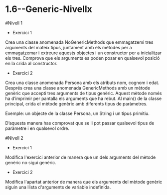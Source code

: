 # 1.6--Generic-Nivellx

#Nivell 1

- Exercici 1
  
Crea una classe anomenada NoGenericMethods que emmagatzemi tres arguments del mateix tipus, juntament amb els mètodes per a emmagatzemar i extreure aquests objectes i un constructor per a inicialitzar els tres. Comprova que els arguments es poden posar en qualsevol posició en la crida al constructor.

- Exercici 2
  
Crea una classe anomenada Persona amb els atributs nom, cognom i edat. Després crea una classe anomenada GenericMethods amb un mètode genèric que accepti tres arguments de tipus genèric. Aquest mètode només ha d’imprimir per pantalla els arguments que ha rebut. Al main() de la classe principal, crida el mètode genèric amb diferents tipus de paràmetres.

Exemple: un objecte de la classe Persona, un String i un tipus primitiu.

D’aquesta manera has comprovat que se li pot passar qualsevol tipus de paràmetre i en qualsevol ordre.

#Nivell 2

- Exercici 1
  
Modifica l'exercici anterior de manera que un dels arguments del mètode genèric no sigui genèric.

- Exercici 2
  
Modifica l'apartat anterior de manera que els arguments del mètode genèric siguin una llista d'arguments de variable indefinida.

